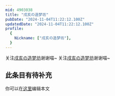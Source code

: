 ```yaml
---
mid: 4903038
title: "戌亥の造梦坊"
pubDate: "2024-11-04T11:22:12.100Z"
updatedDate: "2024-11-04T11:22:12.100Z"
profile:
  {
    Nickname: ["戌亥の造梦坊"],
  }
---
```


关注[戌亥の造梦坊](https://space.bilibili.com/4903038)谢谢喵~ 关注[戌亥の造梦坊](https://space.bilibili.com/4903038)谢谢喵~

## 此条目有待补充
你可以在[这里](https://github.com/Yuhanawa/VTuber.ICU-Content/edit/master/v/戌亥の造梦坊/index.md)编辑本文
